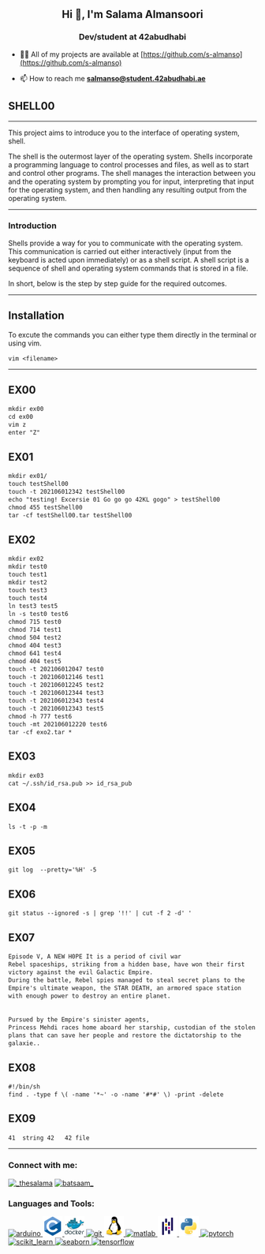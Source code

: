 <h2 align="center">Hi 👋, I'm Salama Almansoori</h2>
<h3 align="center">Dev/student at 42abudhabi</h3>

- 👨‍💻 All of my projects are available at [https://github.com/s-almanso](https://github.com/s-almanso)

- 📫 How to reach me **salmanso@student.42abudhabi.ae**

## SHELL00
---
This project aims to introduce you to the interface of operating system, shell.

The shell is the outermost layer of the operating system. Shells incorporate a programming language to control processes and files, as well as to start and control other programs. The shell manages the interaction between you and the operating system by prompting you for input, interpreting that input for the operating system, and then handling any resulting output from the operating system.


---

### Introduction

Shells provide a way for you to communicate with the operating system. This communication is carried out either interactively (input from the keyboard is acted upon immediately) or as a shell script. A shell script is a sequence of shell and operating system commands that is stored in a file.

In short, below is the step by step guide for the required outcomes.

---

## Installation

To excute the commands you can either type them directly in the terminal or using vim.

```
vim <filename>
```

---

## EX00

```
mkdir ex00
cd ex00
vim z
enter "Z"
```

## EX01

```
mkdir ex01/
touch testShell00
touch -t 202106012342 testShell00
echo "testing! Excersie 01 Go go go 42KL gogo" > testShell00
chmod 455 testShell00
tar -cf testShell00.tar testShell00
```

## EX02

```
mkdir ex02
mkdir test0
touch test1
mkdir test2
touch test3
touch test4
ln test3 test5
ln -s test0 test6
chmod 715 test0
chmod 714 test1
chmod 504 test2
chmod 404 test3
chmod 641 test4
chmod 404 test5
touch -t 202106012047 test0
touch -t 202106012146 test1
touch -t 202106012245 test2
touch -t 202106012344 test3
touch -t 202106012343 test4
touch -t 202106012343 test5
chmod -h 777 test6
touch -mt 202106012220 test6
tar -cf exo2.tar *
```

## EX03

```
mkdir ex03
cat ~/.ssh/id_rsa.pub >> id_rsa_pub
```

## EX04

```
ls -t -p -m
```

## EX05

```
git log  --pretty='%H' -5
```

## EX06

```
git status --ignored -s | grep '!!' | cut -f 2 -d' '
```

## EX07

```
Episode V, A NEW H0PE It is a period of civil war
Rebel spaceships, striking from a hidden base, have won their first victory against the evil Galactic Empire.
During the battle, Rebel spies managed to steal secret plans to the Empire's ultimate weapon, the STAR DEATH, an armored space station with enough power to destroy an entire planet.


Pursued by the Empire's sinister agents,
Princess Mehdi races home aboard her starship, custodian of the stolen plans that can save her people and restore the dictatorship to the galaxie..
```

## EX08

```
#!/bin/sh
find . -type f \( -name '*~' -o -name '#*#' \) -print -delete
```

## EX09

```
41	string 42	42 file
```



---

<h3 align="left">Connect with me:</h3>
<p align="left">
<a href="https://twitter.com/_thesalama" target="blank"><img align="center" src="https://raw.githubusercontent.com/rahuldkjain/github-profile-readme-generator/master/src/images/icons/Social/twitter.svg" alt="_thesalama" height="30" width="40" /></a>
<a href="https://instagram.com/batsaam_" target="blank"><img align="center" src="https://raw.githubusercontent.com/rahuldkjain/github-profile-readme-generator/master/src/images/icons/Social/instagram.svg" alt="batsaam_" height="30" width="40" /></a>
</p>

<h3 align="left">Languages and Tools:</h3>
<p align="left"> <a href="https://www.arduino.cc/" target="_blank" rel="noreferrer"> <img src="https://cdn.worldvectorlogo.com/logos/arduino-1.svg" alt="arduino" width="40" height="40"/> </a> <a href="https://www.cprogramming.com/" target="_blank" rel="noreferrer"> <img src="https://raw.githubusercontent.com/devicons/devicon/master/icons/c/c-original.svg" alt="c" width="40" height="40"/> </a> <a href="https://www.docker.com/" target="_blank" rel="noreferrer"> <img src="https://raw.githubusercontent.com/devicons/devicon/master/icons/docker/docker-original-wordmark.svg" alt="docker" width="40" height="40"/> </a> <a href="https://git-scm.com/" target="_blank" rel="noreferrer"> <img src="https://www.vectorlogo.zone/logos/git-scm/git-scm-icon.svg" alt="git" width="40" height="40"/> </a> <a href="https://www.linux.org/" target="_blank" rel="noreferrer"> <img src="https://raw.githubusercontent.com/devicons/devicon/master/icons/linux/linux-original.svg" alt="linux" width="40" height="40"/> </a> <a href="https://www.mathworks.com/" target="_blank" rel="noreferrer"> <img src="https://upload.wikimedia.org/wikipedia/commons/2/21/Matlab_Logo.png" alt="matlab" width="40" height="40"/> </a> <a href="https://pandas.pydata.org/" target="_blank" rel="noreferrer"> <img src="https://raw.githubusercontent.com/devicons/devicon/2ae2a900d2f041da66e950e4d48052658d850630/icons/pandas/pandas-original.svg" alt="pandas" width="40" height="40"/> </a> <a href="https://www.python.org" target="_blank" rel="noreferrer"> <img src="https://raw.githubusercontent.com/devicons/devicon/master/icons/python/python-original.svg" alt="python" width="40" height="40"/> </a> <a href="https://pytorch.org/" target="_blank" rel="noreferrer"> <img src="https://www.vectorlogo.zone/logos/pytorch/pytorch-icon.svg" alt="pytorch" width="40" height="40"/> </a> <a href="https://scikit-learn.org/" target="_blank" rel="noreferrer"> <img src="https://upload.wikimedia.org/wikipedia/commons/0/05/Scikit_learn_logo_small.svg" alt="scikit_learn" width="40" height="40"/> </a> <a href="https://seaborn.pydata.org/" target="_blank" rel="noreferrer"> <img src="https://seaborn.pydata.org/_images/logo-mark-lightbg.svg" alt="seaborn" width="40" height="40"/> </a> <a href="https://www.tensorflow.org" target="_blank" rel="noreferrer"> <img src="https://www.vectorlogo.zone/logos/tensorflow/tensorflow-icon.svg" alt="tensorflow" width="40" height="40"/> </a> </p>

